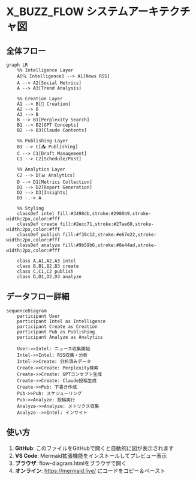 # X_BUZZ_FLOW システムアーキテクチャ図

## 全体フロー

```mermaid
graph LR
    %% Intelligence Layer
    A[🔍 Intelligence] --> A1[News RSS]
    A --> A2[Social Metrics]
    A --> A3[Trend Analysis]
    
    %% Creation Layer
    A1 --> B[🎨 Creation]
    A2 --> B
    A3 --> B
    B --> B1[Perplexity Search]
    B1 --> B2[GPT Concepts]
    B2 --> B3[Claude Contents]
    
    %% Publishing Layer
    B3 --> C[📤 Publishing]
    C --> C1[Draft Management]
    C1 --> C2[Schedule/Post]
    
    %% Analytics Layer
    C2 --> D[📊 Analytics]
    D --> D1[Metrics Collection]
    D1 --> D2[Report Generation]
    D2 --> D3[Insights]
    D3 -.-> A
    
    %% Styling
    classDef intel fill:#3498db,stroke:#2980b9,stroke-width:2px,color:#fff
    classDef create fill:#2ecc71,stroke:#27ae60,stroke-width:2px,color:#fff
    classDef publish fill:#f39c12,stroke:#e67e22,stroke-width:2px,color:#fff
    classDef analyze fill:#9b59b6,stroke:#8e44ad,stroke-width:2px,color:#fff
    
    class A,A1,A2,A3 intel
    class B,B1,B2,B3 create
    class C,C1,C2 publish
    class D,D1,D2,D3 analyze
```

## データフロー詳細

```mermaid
sequenceDiagram
    participant User
    participant Intel as Intelligence
    participant Create as Creation
    participant Pub as Publishing
    participant Analyze as Analytics
    
    User->>Intel: ニュース収集開始
    Intel->>Intel: RSS収集・分析
    Intel->>Create: 分析済みデータ
    Create->>Create: Perplexity検索
    Create->>Create: GPTコンセプト生成
    Create->>Create: Claude投稿生成
    Create->>Pub: 下書き作成
    Pub->>Pub: スケジューリング
    Pub->>Analyze: 投稿実行
    Analyze->>Analyze: メトリクス収集
    Analyze-->>Intel: インサイト
```

## 使い方

1. **GitHub**: このファイルをGitHubで開くと自動的に図が表示されます
2. **VS Code**: Mermaid拡張機能をインストールしてプレビュー表示
3. **ブラウザ**: flow-diagram.htmlをブラウザで開く
4. **オンライン**: https://mermaid.live/ にコードをコピー＆ペースト